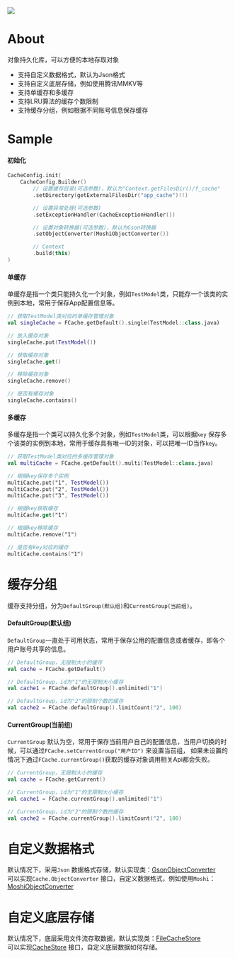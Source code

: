 [![](https://jitpack.io/v/zj565061763/cache.svg)](https://jitpack.io/#zj565061763/cache)

# About

对象持久化库，可以方便的本地存取对象

* 支持自定义数据格式，默认为Json格式
* 支持自定义底层存储，例如使用腾讯MMKV等
* 支持单缓存和多缓存
* 支持LRU算法的缓存个数限制
* 支持缓存分组，例如根据不同账号信息保存缓存

# Sample

#### 初始化

```kotlin
CacheConfig.init(
    CacheConfig.Builder()
        // 设置缓存目录(可选参数)，默认为"Context.getFilesDir()/f_cache"
        .setDirectory(getExternalFilesDir("app_cache")!!)

        // 设置异常处理(可选参数)
        .setExceptionHandler(CacheExceptionHandler())

        // 设置对象转换器(可选参数)，默认为Gson转换器
        .setObjectConverter(MoshiObjectConverter())

        // Context
        .build(this)
)
```

#### 单缓存

单缓存是指一个类只能持久化一个对象，例如`TestModel`类，只能存一个该类的实例到本地，常用于保存App配置信息等。

```kotlin
// 获取TestModel类对应的单缓存管理对象
val singleCache = FCache.getDefault().single(TestModel::class.java)

// 放入缓存对象
singleCache.put(TestModel())

// 获取缓存对象
singleCache.get()

// 移除缓存对象
singleCache.remove()

// 是否有缓存对象
singleCache.contains()
```

#### 多缓存

多缓存是指一个类可以持久化多个对象，例如`TestModel`类，可以根据`key`
保存多个该类的实例到本地，常用于缓存具有唯一ID的对象，可以把唯一ID当作`key`。

```kotlin
// 获取TestModel类对应的多缓存管理对象
val multiCache = FCache.getDefault().multi(TestModel::class.java)

// 根据key保存多个实例
multiCache.put("1", TestModel())
multiCache.put("2", TestModel())
multiCache.put("3", TestModel())

// 根据key获取缓存
multiCache.get("1")

// 根据key移除缓存
multiCache.remove("1")

// 是否有key对应的缓存
multiCache.contains("1")
```

# 缓存分组

缓存支持分组，分为`DefaultGroup(默认组)`和`CurrentGroup(当前组)`。

#### DefaultGroup(默认组)

`DefaultGroup`一直处于可用状态，常用于保存公用的配置信息或者缓存，即各个用户账号共享的信息。

```kotlin
// DefaultGroup，无限制大小的缓存
val cache = FCache.getDefault()

// DefaultGroup，id为"1"的无限制大小缓存
val cache1 = FCache.defaultGroup().unlimited("1")

// DefaultGroup，id为"2"的限制个数的缓存
val cache2 = FCache.defaultGroup().limitCount("2", 100)
```

#### CurrentGroup(当前组)

`CurrentGroup`
默认为空，常用于保存当前用户自己的配置信息，当用户切换的时候，可以通过`FCache.setCurrentGroup("用户ID")`
来设置当前组，
如果未设置的情况下通过`FCache.currentGroup()`获取的缓存对象调用相关Api都会失败。

```kotlin
// CurrentGroup，无限制大小的缓存
val cache = FCache.getCurrent()

// CurrentGroup，id为"1"的无限制大小缓存
val cache1 = FCache.currentGroup().unlimited("1")

// CurrentGroup，id为"2"的限制个数的缓存
val cache2 = FCache.currentGroup().limitCount("2", 100)
```

# 自定义数据格式

默认情况下，采用`Json`
数据格式存储，默认实现类：[GsonObjectConverter](https://github.com/zj565061763/cache/blob/master/lib/src/main/java/com/sd/lib/cache/impl/GsonObjectConverter.kt)<br>
可以实现`Cache.ObjectConverter`
接口，自定义数据格式，例如使用`Moshi`：[MoshiObjectConverter](https://github.com/zj565061763/cache/blob/master/app/src/main/java/com/sd/demo/cache/impl/MoshiObjectConverter.kt)

# 自定义底层存储

默认情况下，底层采用文件流存取数据，默认实现类：[FileCacheStore](https://github.com/zj565061763/cache/blob/master/lib/src/main/java/com/sd/lib/cache/store/FileCacheStore.kt)<br>
可以实现[CacheStore](https://github.com/zj565061763/cache/blob/master/lib/src/main/java/com/sd/lib/cache/store/CacheStore.kt)
接口，自定义底层数据如何存储。